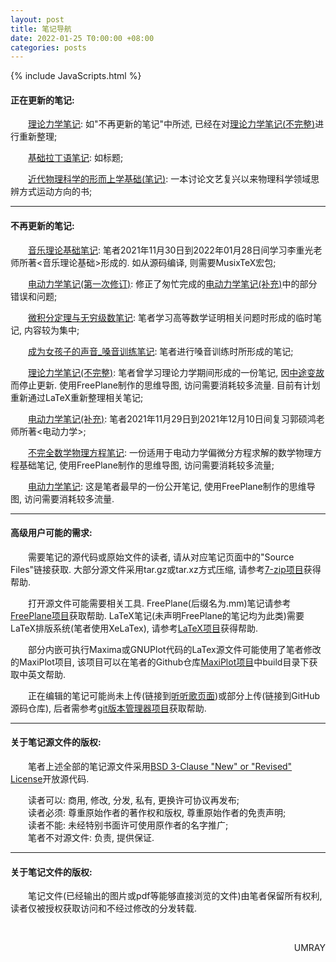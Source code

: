 ```yaml
---
layout: post
title: 笔记导航
date: 2022-01-25 T0:00:00 +08:00
categories: posts
---
```


{% include JavaScripts.html %}

#### 正在更新的笔记:  

&emsp;&emsp;[理论力学笔记](/posts/2022/02/01/TM.html): 如"不再更新的笔记"中所述, 已经在对[理论力学笔记(不完整)](/posts/2021/11/28/2021y07m01d_tm.html)进行重新整理;  

&emsp;&emsp;[基础拉丁语笔记](/posts/2022/01/29/BLatin.html): 如标题;  

&emsp;&emsp;[近代物理科学的形而上学基础(笔记)](/posts/2022/01/28/MFMPS.html): 一本讨论文艺复兴以来物理科学领域思辨方式运动方向的书;  

* * *  

#### 不再更新的笔记:  

&emsp;&emsp;[音乐理论基础笔记](/posts/2022/01/27/MTB.html): 笔者2021年11月30日到2022年01月28日间学习李重光老师所著<音乐理论基础>形成的. 如从源码编译, 则需要MusixTeX宏包;  

&emsp;&emsp;[电动力学笔记(第一次修订)](/posts/2021/12/29/EHM_Sec_V1.html): 修正了匆忙完成的[电动力学笔记(补充)](/posts/2021/11/28/EHM_Sec.html)中的部分错误和问题;  

&emsp;&emsp;[微积分定理与无穷级数笔记](/posts/2021/11/28/Some_Math.html): 笔者学习高等数学证明相关问题时形成的临时笔记, 内容较为集中;  

&emsp;&emsp;[成为女孩子的声音_嗓音训练笔记](/posts/2021/11/28/Become_Girls_Voice.html): 笔者进行嗓音训练时所形成的笔记;  

&emsp;&emsp;[理论力学笔记(不完整)](/posts/2021/11/28/2021y07m01d_tm.html): 笔者曾学习理论力学期间形成的一份笔记, 因[中途变故](/posts/2021/11/04/tm_pulse.html)而停止更新. 使用FreePlane制作的思维导图, 访问需要消耗较多流量. 目前有计划重新通过LaTeX重新整理相关笔记;  

&emsp;&emsp;[电动力学笔记(补充)](/posts/2021/11/28/EHM_Sec.html): 笔者2021年11月29日到2021年12月10日间复习郭硕鸿老师所著<电动力学>;  

&emsp;&emsp;[不完全数学物理方程笔记](/posts/2021/07/06/mpe.html): 一份适用于电动力学偏微分方程求解的数学物理方程基础笔记, 使用FreePlane制作的思维导图, 访问需要消耗较多流量;  

&emsp;&emsp;[电动力学笔记](/posts/2021/07/05/2021y03m21d_eh.html): 这是笔者最早的一份公开笔记, 使用FreePlane制作的思维导图, 访问需要消耗较多流量.  

* * *

#### 高级用户可能的需求:  

&emsp;&emsp;需要笔记的源代码或原始文件的读者, 请从对应笔记页面中的"Source Files"链接获取. 大部分源文件采用tar.gz或tar.xz方式压缩, 请参考[7-zip项目](http://www.7-zip.org/)获得帮助.  

&emsp;&emsp;打开源文件可能需要相关工具. FreePlane(后缀名为.mm)笔记请参考[FreePlane项目](https://www.freeplane.org/)获取帮助. LaTeX笔记(未声明FreePlane的笔记均为此类)需要LaTeX排版系统(笔者使用XeLaTex), 请参考[LaTeX项目](https://www.latex-project.org/)获得帮助.  

&emsp;&emsp;部分内嵌可执行Maxima或GNUPlot代码的LaTex源文件可能使用了笔者修改的MaxiPlot项目, 该项目可以在笔者的Github仓库[MaxiPlot项目](https://github.com/Umaru-Xi/MaxiPlot)中build目录下获取中英文帮助.  

&emsp;&emsp;正在编辑的笔记可能尚未上传(链接到[听听歌页面](https://music.163.com/#/playlist?id=7077611946 "听听歌按钮"))或部分上传(链接到GitHub源码仓库), 后者需参考[git版本管理器项目](https://git-scm.com/)获取帮助.  

* * *

#### 关于笔记源文件的版权:  

&emsp;&emsp;笔者上述全部的笔记源文件采用[BSD 3-Clause "New" or "Revised" License](https://choosealicense.com/licenses/bsd-3-clause-clear/)开放源代码.  

&emsp;&emsp;读者可以: 商用, 修改, 分发, 私有, 更换许可协议再发布;  
&emsp;&emsp;读者必须: 尊重原始作者的著作权和版权, 尊重原始作者的免责声明;  
&emsp;&emsp;读者不能: 未经特别书面许可使用原作者的名字推广;  
&emsp;&emsp;笔者不对源文件: 负责, 提供保证.  

* * *

#### 关于笔记文件的版权:  

&emsp;&emsp;笔记文件(已经输出的图片或pdf等能够直接浏览的文件)由笔者保留所有权利, 读者仅被授权获取访问和不经过修改的分发转载.  


&emsp;&emsp;
<p align="right">UMRAY</p>

